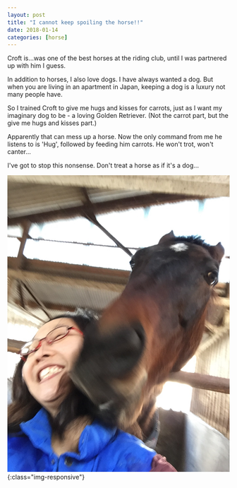 ```yaml
---
layout: post
title: "I cannot keep spoiling the horse!!"
date: 2018-01-14
categories: [horse]
---
```


Croft is...was one of the best horses at the riding club, until I was partnered up with him I guess.

In addition to horses, I also love dogs. I have always wanted a dog. But when you are living in an apartment in Japan, keeping a dog is a luxury not many people have.

So I trained Croft to give me hugs and kisses for carrots, just as I want my imaginary dog to be -  a loving Golden Retriever. (Not the carrot part, but the give me hugs and kisses part.)

Apparently that can mess up a horse. Now the only command from me he listens to is 'Hug', followed by feeding him carrots. He won't trot, won't canter...

I've got to stop this nonsense. Don't treat a horse as if it's a dog...

![Croft and Me](/assets/images/CroftandMe.jpg){:class="img-responsive"}